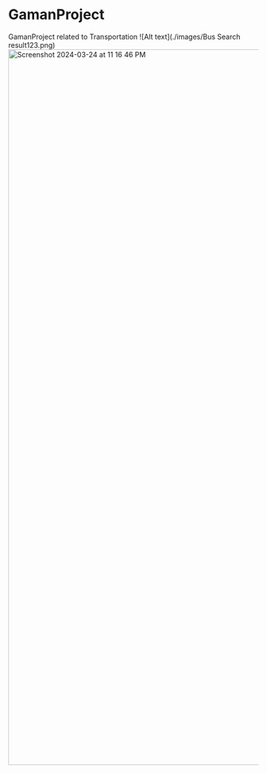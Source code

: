 # GamanProject
GamanProject related to Transportation
![Alt text](./images/Bus Search result123.png)
<img width="1440" alt="Screenshot 2024-03-24 at 11 16 46 PM" src="https://github.com/DilshanZarook/DressMeDaily/assets/129732701/ed815af4-4293-40f9-883b-d2717b297282">


